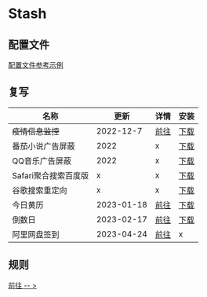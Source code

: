 # Stash

## 配置文件
[配置文件参考示例](https://raw.githubusercontent.com/zqzess/rule_for_quantumultX/master/Stash/zqzess_clash_ios.yaml)

## 复写
| 名称            | 更新         | 详情                                                                                     | 安装                                                                                                                 | 
|---------------|------------|----------------------------------------------------------------------------------------|--------------------------------------------------------------------------------------------------------------------|
| ~~疫情信息监控~~    | 2022-12-7  | [前往](https://github.com/zqzess/rule_for_quantumultX/tree/master/js/Mine/covid19)       | [下载](https://raw.githubusercontent.com/zqzess/rule_for_quantumultX/master/Stash/override/COVID19.stoverride)       |
| 番茄小说广告屏蔽      | 2022       | x                                                                                      | [下载](https://raw.githubusercontent.com/zqzess/rule_for_quantumultX/master/Stash/override/FanQieNovel.stoverride)   |
| QQ音乐广告屏蔽      | 2022       | x                                                                                      | [下载](https://raw.githubusercontent.com/zqzess/rule_for_quantumultX/master/Stash/override/QMusicAd.stoverride)      |
| Safari聚合搜索百度版 | x          | x                                                                                      | [下载](https://raw.githubusercontent.com/zqzess/rule_for_quantumultX/master/Stash/override/Qsearch.stoverride)       |
| 谷歌搜索重定向       | x          | x                                                                                      | [下载](https://raw.githubusercontent.com/zqzess/rule_for_quantumultX/master/Stash/override/GoogleRewrite.stoverride) |
| 今日黄历          | 2023-01-18 | [前往](https://github.com/zqzess/rule_for_quantumultX/tree/master/js/Mine/wnCalendar)    | [下载](https://raw.githubusercontent.com/zqzess/rule_for_quantumultX/master/Stash/override/wnCalendar.stoverride)    |
| 倒数日           | 2023-02-17 | [前往](https://github.com/zqzess/rule_for_quantumultX/tree/master/js/Mine/wnCalendar)    | [下载](https://raw.githubusercontent.com/zqzess/rule_for_quantumultX/master/Stash/override/DaysMatter.stoverride)    |
| 阿里网盘签到        | 2023-04-24 | [前往](https://github.com/zqzess/rule_for_quantumultX/tree/master/js/Mine/aDriveCheckIn) | x                                                                                                                  |

## 规则
[前往 -- >](https://github.com/zqzess/rule_for_quantumultX/tree/master/Stash/ruleList)
